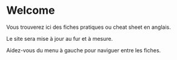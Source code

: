 # Welcome


Vous trouverez ici des fiches pratiques ou cheat sheet en anglais.



Le site sera mise à jour au fur et à mesure.


Aidez-vous du menu à gauche pour naviguer entre les fiches.